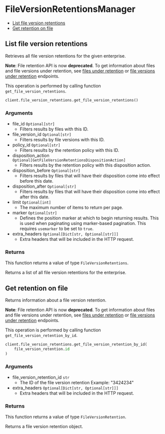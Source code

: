 # FileVersionRetentionsManager

- [List file version retentions](#list-file-version-retentions)
- [Get retention on file](#get-retention-on-file)

## List file version retentions

Retrieves all file version retentions for the given enterprise.

**Note**:
File retention API is now **deprecated**.
To get information about files and file versions under retention,
see [files under retention](e://get-retention-policy-assignments-id-files-under-retention) or [file versions under retention](e://get-retention-policy-assignments-id-file-versions-under-retention) endpoints.

This operation is performed by calling function `get_file_version_retentions`.

```python
client.file_version_retentions.get_file_version_retentions()
```

### Arguments

- file_id `Optional[str]`
  - Filters results by files with this ID.
- file_version_id `Optional[str]`
  - Filters results by file versions with this ID.
- policy_id `Optional[str]`
  - Filters results by the retention policy with this ID.
- disposition_action `Optional[GetFileVersionRetentionsDispositionAction]`
  - Filters results by the retention policy with this disposition action.
- disposition_before `Optional[str]`
  - Filters results by files that will have their disposition come into effect before this date.
- disposition_after `Optional[str]`
  - Filters results by files that will have their disposition come into effect after this date.
- limit `Optional[int]`
  - The maximum number of items to return per page.
- marker `Optional[str]`
  - Defines the position marker at which to begin returning results. This is used when paginating using marker-based pagination. This requires `usemarker` to be set to `true`.
- extra_headers `Optional[Dict[str, Optional[str]]]`
  - Extra headers that will be included in the HTTP request.

### Returns

This function returns a value of type `FileVersionRetentions`.

Returns a list of all file version retentions for the enterprise.

## Get retention on file

Returns information about a file version retention.

**Note**:
File retention API is now **deprecated**.
To get information about files and file versions under retention,
see [files under retention](e://get-retention-policy-assignments-id-files-under-retention) or [file versions under retention](e://get-retention-policy-assignments-id-file-versions-under-retention) endpoints.

This operation is performed by calling function `get_file_version_retention_by_id`.

```python
client.file_version_retentions.get_file_version_retention_by_id(
    file_version_retention.id
)
```

### Arguments

- file_version_retention_id `str`
  - The ID of the file version retention Example: "3424234"
- extra_headers `Optional[Dict[str, Optional[str]]]`
  - Extra headers that will be included in the HTTP request.

### Returns

This function returns a value of type `FileVersionRetention`.

Returns a file version retention object.
